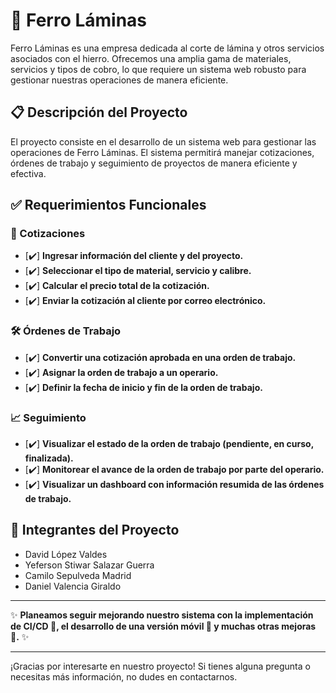 # 🚀 Ferro Láminas

Ferro Láminas es una empresa dedicada al corte de lámina y otros servicios asociados con el hierro. Ofrecemos una amplia gama de materiales, servicios y tipos de cobro, lo que requiere un sistema web robusto para gestionar nuestras operaciones de manera eficiente.

## 📋 Descripción del Proyecto

El proyecto consiste en el desarrollo de un sistema web para gestionar las operaciones de Ferro Láminas. El sistema permitirá manejar cotizaciones, órdenes de trabajo y seguimiento de proyectos de manera eficiente y efectiva.

## ✅ Requerimientos Funcionales

### 💼 Cotizaciones
- [✔️] **Ingresar información del cliente y del proyecto.**
- [✔️] **Seleccionar el tipo de material, servicio y calibre.**
- [✔️] **Calcular el precio total de la cotización.**
- [✔️] **Enviar la cotización al cliente por correo electrónico.**

### 🛠 Órdenes de Trabajo
- [✔️] **Convertir una cotización aprobada en una orden de trabajo.**
- [✔️] **Asignar la orden de trabajo a un operario.**
- [✔️] **Definir la fecha de inicio y fin de la orden de trabajo.**

### 📈 Seguimiento
- [✔️] **Visualizar el estado de la orden de trabajo (pendiente, en curso, finalizada).**
- [✔️] **Monitorear el avance de la orden de trabajo por parte del operario.**
- [✔️] **Visualizar un dashboard con información resumida de las órdenes de trabajo.**

## 👥 Integrantes del Proyecto
   - David López Valdes
   - Yeferson Stiwar Salazar Guerra
   - Camilo Sepulveda Madrid
   - Daniel Valencia Giraldo
---

✨ **Planeamos seguir mejorando nuestro sistema con la implementación de CI/CD 🤖, el desarrollo de una versión móvil 📱 y muchas otras mejoras 🚀.** ✨

---

¡Gracias por interesarte en nuestro proyecto! Si tienes alguna pregunta o necesitas más información,  no dudes en contactarnos.

